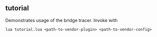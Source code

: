 tutorial
--------
Demonstrates usage of the bridge tracer. Invoke with
```
lua tutorial.lua <path-to-vendor-plugin> <path-to-vendor-config>
```
